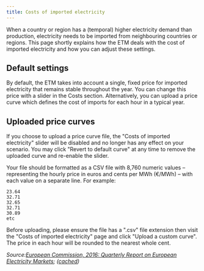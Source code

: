 ```yaml
---
title: Costs of imported electricity
---
```


When a country or region has a (temporal) higher electricity demand than production, electricity needs to be imported from neighbouring countries or regions. This page shortly explains how the ETM deals with the cost of imported electricity and how you can adjust these settings. 

## Default settings

By default, the ETM takes into account a single, fixed price for imported electricity that remains stable throughout the year. You can change this price with a slider in the Costs section. Alternatively, you can upload a price curve which defines the cost of imports for each hour in a typical year.

## Uploaded price curves

If you choose to upload a price curve file, the "Costs of imported electricity" slider will be disabled and no longer has any effect on your scenario. You may click "Revert to default curve" at any time to remove the uploaded curve and re-enable the slider.

Your file should be formatted as a CSV file with 8,760 numeric values – representing the hourly price in euros and cents per MWh (€/MWh) – with each value on a separate line. For example:

```
23.64
32.71
32.65
32.71
30.89
etc
```

Before uploading, please ensure the file has a ".csv" file extension then visit the "Costs of imported electricity" page and click "Upload a custom curve". The price in each hour will be rounded to the nearest whole cent.

_Source:[European Commission, 2016: Quarterly Report on European Electricity Markets](https://ec.europa.eu/energy/sites/ener/files/documents/quarterly_report_on_european_electricity_markets_q4_2015-q1_2016.pdf); ([cached](https://refman.energytransitionmodel.com/publications/2079))_
